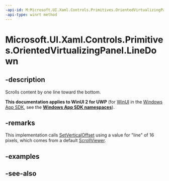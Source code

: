 ```yaml
---
-api-id: M:Microsoft.UI.Xaml.Controls.Primitives.OrientedVirtualizingPanel.LineDown
-api-type: winrt method
---
```


<!-- Method syntax
public void LineDown()
-->

# Microsoft.UI.Xaml.Controls.Primitives.OrientedVirtualizingPanel.LineDown

## -description
Scrolls content by one line toward the bottom.

**This documentation applies to WinUI 2 for UWP** (for [WinUI](/windows/apps/winui/winui3/) in the [Windows App SDK](/windows/apps/windows-app-sdk/), see the **[Windows App SDK namespaces](/windows/windows-app-sdk/api/winrt/)**).

## -remarks
This implementation calls [SetVerticalOffset](orientedvirtualizingpanel_setverticaloffset_1333703417.md) using a value for "line" of 16 pixels, which comes from a default [ScrollViewer](../microsoft.ui.xaml.controls/scrollviewer.md). 
<!--Override the method and call <xref targtype="method_winrt" rid="w_ui_xaml_ctrl_prim.orientedvirtualizingpanel_setverticaloffset"  xmlns:xsi="http://www.w3.org/2001/XMLSchema-instance">SetVerticalOffset</xref> using a different measurement to change the interpretation of "line" for a derivation of 
      <xref rid="w_ui_xaml_ctrl_prim.orientedvirtualizingpanel" targtype="class_winrt">OrientedVirtualizingPanel</xref>.-->

## -examples

## -see-also
